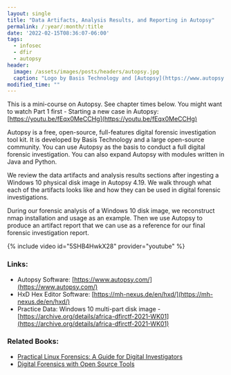 ```yaml
---
layout: single
title: "Data Artifacts, Analysis Results, and Reporting in Autopsy"
permalink: /:year/:month/:title
date: '2022-02-15T08:36:07-06:00'
tags:
  - infosec
  - dfir
  - autopsy
header:
  image: /assets/images/posts/headers/autopsy.jpg
  caption: "Logo by Basis Technology and [Autopsy](https://www.autopsy.com/)"
modified_time: ""
---
```


This is a mini-course on Autopsy. See chapter times below.
You might want to watch Part 1 first - Starting a new case in Autopsy: [https://youtu.be/fEqx0MeCCHg](https://youtu.be/fEqx0MeCCHg)

Autopsy is a free, open-source, full-features digital forensic investigation tool kit. It is developed by Basis Technology and a large open-source community. You can use Autopsy as the basis to conduct a full digital forensic investigation. You can also expand Autopsy with modules written in Java and Python.

We review the data artifacts and analysis results sections after ingesting a Windows 10 physical disk image in Autopsy 4.19. We walk through what each of the artifacts looks like and how they can be used in digital forensic investigations.

During our forensic analysis of a Windows 10 disk image, we reconstruct nmap installation and usage as an example. Then we use Autopsy to produce an artifact report that we can use as a reference for our final forensic investigation report.

{% include video id="5SHB4HwkX28" provider="youtube" %}

### Links:

* Autopsy Software: [https://www.autopsy.com/](https://www.autopsy.com/)
* HxD Hex Editor Software: [https://mh-nexus.de/en/hxd/](https://mh-nexus.de/en/hxd/)
* Practice Data: Windows 10 multi-part disk image - [https://archive.org/details/africa-dfirctf-2021-WK01](https://archive.org/details/africa-dfirctf-2021-WK01)

### Related Books:

* [Practical Linux Forensics: A Guide for Digital Investigators](https://amzn.to/3gzXCh9)
* [Digital Forensics with Open Source Tools](https://amzn.to/34FBrUe)